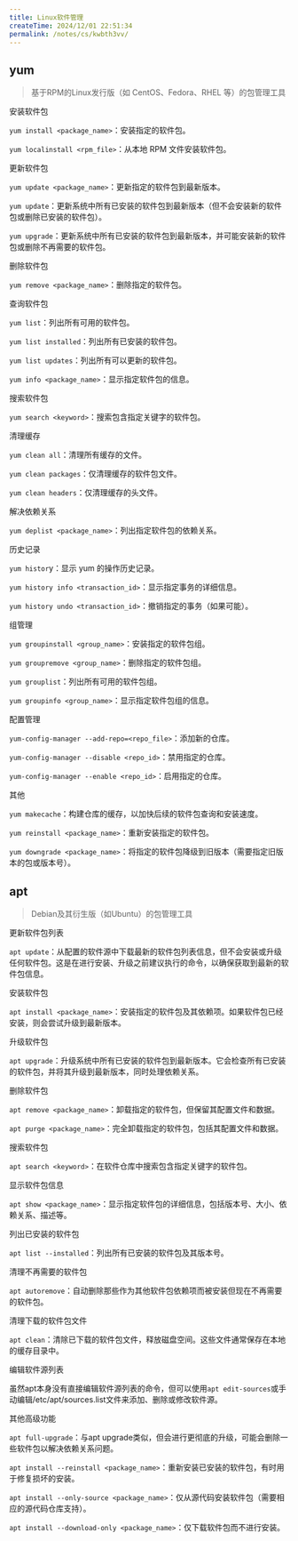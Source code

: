 ```yaml
---
title: Linux软件管理
createTime: 2024/12/01 22:51:34
permalink: /notes/cs/kwbth3vv/
---
```

## yum

> 基于RPM的Linux发行版（如 CentOS、Fedora、RHEL 等）的包管理工具

安装软件包

`yum install <package_name>`：安装指定的软件包。

`yum localinstall <rpm_file>`：从本地 RPM 文件安装软件包。

更新软件包

`yum update <package_name>`：更新指定的软件包到最新版本。

`yum update`：更新系统中所有已安装的软件包到最新版本（但不会安装新的软件包或删除已安装的软件包）。

`yum upgrade`：更新系统中所有已安装的软件包到最新版本，并可能安装新的软件包或删除不再需要的软件包。

删除软件包

`yum remove <package_name>`：删除指定的软件包。

查询软件包

`yum list`：列出所有可用的软件包。

`yum list installed`：列出所有已安装的软件包。

`yum list updates`：列出所有可以更新的软件包。

`yum info <package_name>`：显示指定软件包的信息。

搜索软件包

`yum search <keyword>`：搜索包含指定关键字的软件包。

清理缓存

`yum clean all`：清理所有缓存的文件。

`yum clean packages`：仅清理缓存的软件包文件。

`yum clean headers`：仅清理缓存的头文件。

解决依赖关系

`yum deplist <package_name>`：列出指定软件包的依赖关系。

历史记录

`yum histor`y：显示 yum 的操作历史记录。

`yum history info <transaction_id>`：显示指定事务的详细信息。

`yum history undo <transaction_id>`：撤销指定的事务（如果可能）。

组管理

`yum groupinstall <group_name>`：安装指定的软件包组。

`yum groupremove <group_name>`：删除指定的软件包组。

`yum grouplist`：列出所有可用的软件包组。

`yum groupinfo <group_name>`：显示指定软件包组的信息。

配置管理

`yum-config-manager --add-repo=<repo_file>`：添加新的仓库。

`yum-config-manager --disable <repo_id>`：禁用指定的仓库。

`yum-config-manager --enable <repo_id>`：启用指定的仓库。

其他

`yum makecache`：构建仓库的缓存，以加快后续的软件包查询和安装速度。

`yum reinstall <package_name>`：重新安装指定的软件包。

`yum downgrade <package_name>`：将指定的软件包降级到旧版本（需要指定旧版本的包或版本号）。

## apt

> Debian及其衍生版（如Ubuntu）的包管理工具

更新软件包列表

`apt update`：从配置的软件源中下载最新的软件包列表信息，但不会安装或升级任何软件包。这是在进行安装、升级之前建议执行的命令，以确保获取到最新的软件包信息。

安装软件包

`apt install <package_name>`：安装指定的软件包及其依赖项。如果软件包已经安装，则会尝试升级到最新版本。

升级软件包

`apt upgrade`：升级系统中所有已安装的软件包到最新版本。它会检查所有已安装的软件包，并将其升级到最新版本，同时处理依赖关系。

删除软件包

`apt remove <package_name>`：卸载指定的软件包，但保留其配置文件和数据。

`apt purge <package_name>`：完全卸载指定的软件包，包括其配置文件和数据。

搜索软件包

`apt search <keyword>`：在软件仓库中搜索包含指定关键字的软件包。

显示软件包信息

`apt show <package_name>`：显示指定软件包的详细信息，包括版本号、大小、依赖关系、描述等。

列出已安装的软件包

`apt list --installed`：列出所有已安装的软件包及其版本号。

清理不再需要的软件包

`apt autoremove`：自动删除那些作为其他软件包依赖项而被安装但现在不再需要的软件包。

清理下载的软件包文件

`apt clean`：清除已下载的软件包文件，释放磁盘空间。这些文件通常保存在本地的缓存目录中。

编辑软件源列表

虽然apt本身没有直接编辑软件源列表的命令，但可以使用`apt edit-sources`或手动编辑/etc/apt/sources.list文件来添加、删除或修改软件源。

其他高级功能

`apt full-upgrade`：与apt upgrade类似，但会进行更彻底的升级，可能会删除一些软件包以解决依赖关系问题。

`apt install --reinstall <package_name>`：重新安装已安装的软件包，有时用于修复损坏的安装。

`apt install --only-source <package_name>`：仅从源代码安装软件包（需要相应的源代码仓库支持）。

`apt install --download-only <package_name>`：仅下载软件包而不进行安装。
